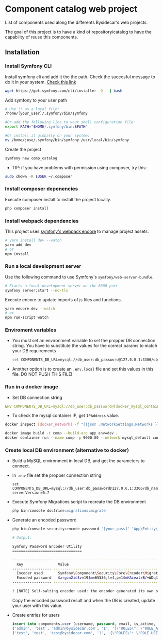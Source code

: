 # Component catalog web project

List of components used along the differents Bysidecar's web projects. 

The goal of this project is to have a kind of repository/catalog to have the capability of reuse this components.
 
## Installation

### Install Symfony CLI

Install symfony cli and add it tho the path. Check the succesful message to do it in your system.
[Check this link](https://github.com/symfony/symfony-installer)

```bash
wget https://get.symfony.com/cli/installer -O - | bash
```

Add symfony to your user path

```bash
# Use it as a local file:
/home/[your_user]/.symfony/bin/symfony

#Or add the following line to your shell configuration file:
export PATH="$HOME/.symfony/bin:$PATH"

#Or install it globally on your system:
mv /home/jose/.symfony/bin/symfony /usr/local/bin/symfony
```
Create the project

```bash
symfony new comp_catalog
```

- TIP: if you have problems with permission using composer, try this: 

```bash
sudo chown -R $USER ~/.composer
```

### Install composer depenencies

Execute composer install to install the project locally.

```bash
php composer install
```

### Install webpack dependencies

This project uses [symfony's webpack encore](https://symfony.com/doc/current/frontend.html) to manage project assets.

```bash
# yarn install dev --watch
yarn add dev
# or
npm install
```

### Run a local development server

Use the following command to use Symfony's `symfony/web-server-bundle`.

```bash
# Starts a local development server on the 8000 port
symfony server:start --no-tls
```

Execute encore to update imports of js files and functions.

```bash
yarn encore dev --watch
# or
npm run-script watch
```

### Enviroment variables

* You must set an environment variable to set the propper DB connection string. You have to substitute the values for the correct params to match your DB requirements

  ```bash
  set COMPONENTS_DB_URL=mysql://db_user:db_password@127.0.0.1:3306/db_name?serverVersion=5.7
  ```

* Another option is to create an `.env.local` file and set this values in this file. DO NOT PUSH THIS FILE!

### Run in a docker image
* Set DB connection string

```yml
ENV COMPONENTS_DB_URL=mysql://db_user:db_password@[docker_mysql_container_ip]:3306/db_name?serverVersion=5.7
```
* To check the mysql container IP, get `IPAddress` value.

```bash
docker inspect [docker_network] -f "{{json .NetworkSettings.Networks }}"
```


```bash
docker image build -t comp --build-arg app_env=dev .
docker container run --name comp -p 9000:80 --network mysql_default comp
```

### Create local DB environment (alternative to docker)

* Build a MySQL environment in local DB, and get the parameters to connect.

* In `.env` file set the propper connection string

  ```env
  set COMPONENTS_DB_URL=mysql://db_user:db_password@127.0.0.1:3306/db_name?serverVersion=5.7
  ```

* Execute Symfony Migrations script to recreate the DB environment

  ```sql
  php bin/console doctrine:migrations:migrate
  ```

* Generate an encoded password

  ```bash
  php bin/console security:encode-password '[your_pass]' 'App\Entity\User'

  # Output:

  Symfony Password Encoder Utility
  ================================

  ------------------ --------------------------------------------------------------------------------------------------- 
    Key                Value                                                                                              
  ------------------ --------------------------------------------------------------------------------------------------- 
    Encoder used       Symfony\Component\Security\Core\Encoder\MigratingPasswordEncoder                                   
    Encoded password   $argon2id$v=19$m=65536,t=4,p=1$mKAiealrB/+WDq4zwwQ7mg$5dzVZZZZZZZZpXymzdBrqhnkz442MQThfBGjghh7wI  
  ------------------ --------------------------------------------------------------------------------------------------- 

  ! [NOTE] Self-salting encoder used: the encoder generated its own built-in salt.                
  ```

  Copy the encoded password result and when the DB is created, update your user with this value.

* Create entries for users

  ```sql
  insert into components.user (username, password, email, is_active, roles, salt) values
  ('admin', 'test', 'admin@bysidecar.com', '1', '{\"ROLES\": \"ROLE_ADMIN\"}', null),
  ('test', 'test', 'test@bysidecar.com', '1', '{\"ROLES\": \"ROLE_USER\"}', null);
  ```